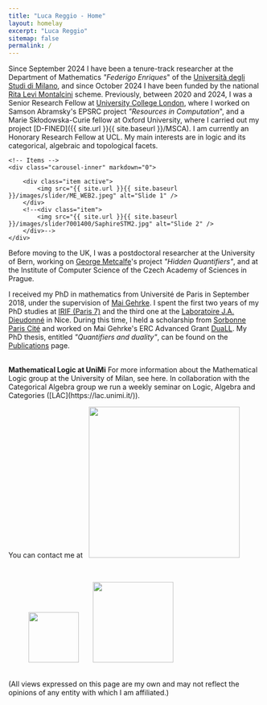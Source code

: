 ```yaml
---
title: "Luca Reggio - Home"
layout: homelay
excerpt: "Luca Reggio"
sitemap: false
permalink: /
---
```


Since September 2024 I have been a tenure-track researcher at the Department of Mathematics _"Federigo Enriques_" of the [Università degli Studi di Milano](https://www.unimi.it/en), and since October 2024 I have been funded by the national [Rita Levi Montalcini](https://bandomontalcini.mur.gov.it/) scheme.
Previously, between 2020 and 2024, I was a Senior Research Fellow at [University College London](https://www.ucl.ac.uk/), where I worked on Samson Abramsky's EPSRC project _"Resources in Computation_", and a Marie Skłodowska-Curie fellow at Oxford University, where I carried out my project [D-FINED]({{ site.url }}{{ site.baseurl }}/MSCA). I am currently an Honorary Research Fellow at UCL.
My main interests are in logic and its categorical, algebraic and topological facets. 

<div markdown="0" id="carousel" class="carousel slide" data-ride="carousel" data-interval="5000" data-pause="hover" >
    <!-- Menu -->
    <!--<ol class="carousel-indicators">
        <li data-target="#carousel" data-slide-to="0" class="active"></li>
        <li data-target="#carousel" data-slide-to="1"></li>
        <li data-target="#carousel" data-slide-to="2"></li>
        <li data-target="#carousel" data-slide-to="3"></li>
        <li data-target="#carousel" data-slide-to="4"></li>
        <li data-target="#carousel" data-slide-to="5"></li>
        <li data-target="#carousel" data-slide-to="6"></li>
    </ol>-->

    <!-- Items -->
    <div class="carousel-inner" markdown="0">

        <div class="item active">
            <img src="{{ site.url }}{{ site.baseurl }}/images/slider/ME_WEB2.jpeg" alt="Slide 1" />
        </div>
        <!--<div class="item">
            <img src="{{ site.url }}{{ site.baseurl }}/images/slider7001400/SaphireSTM2.jpg" alt="Slide 2" />
        </div>-->
    </div>
  <!--<a class="left carousel-control" href="#carousel" role="button" data-slide="prev">
    <span class="glyphicon glyphicon-chevron-left" aria-hidden="true"></span>
    <span class="sr-only">Previous</span>
  </a>
  <a class="right carousel-control" href="#carousel" role="button" data-slide="next">
    <span class="glyphicon glyphicon-chevron-right" aria-hidden="true"></span>
    <span class="sr-only">Next</span>
  </a>-->
</div>

Before moving to the UK, I was a postdoctoral researcher at the University of Bern, working on [George Metcalfe](https://www.math.unibe.ch/about_us/personen/prof_dr_metcalfe_george/index_eng.html)'s project _"Hidden Quantifiers"_, and at the Institute of Computer Science of the Czech Academy of Sciences in Prague.

I received my PhD in mathematics from Université de Paris in September 2018, under the supervision of [Mai Gehrke](https://math.unice.fr/~mgehrke/). I spent the first two years of my PhD studies at [IRIF (Paris 7)](https://www.irif.fr/en/index) and the third one at the [Laboratoire J.A. Dieudonné](https://math.unice.fr/) in Nice. During this time, I held a scholarship from [Sorbonne Paris Cité](http://www.sorbonne-paris-cite.fr/) and worked on Mai Gehrke's ERC Advanced Grant [DuaLL](https://www.irif.fr/~mgehrke/DuaLL.htm). My PhD thesis, entitled _"Quantifiers and duality"_, can be found on the [Publications](publications) page.

<br>
<b>Mathematical Logic at UniMi</b>
For more information about the Mathematical Logic group at the University of Milan, see here. In collaboration with the Categorical Algebra group we run a weekly seminar on Logic, Algebra and Categories ([LAC](https://lac.unimi.it/)).
<br>

<p>You can contact me at &nbsp; 
  <img src="{{ site.url }}{{ site.baseurl }}/images/email-address.jpg" style="width: 300px"></p>


<br>

<figure class="fourth">
  <img src="{{ site.url }}{{ site.baseurl }}/images/shutdown.png" style="width: 100px">
  &nbsp; &nbsp; &nbsp;
  <img src="{{ site.url }}{{ site.baseurl }}/images/hk.jpg" style="width: 160px">
</figure>

<br>
(All views expressed on this page are my own and may not reflect the opinions of any entity with which I am affiliated.)

<br>
